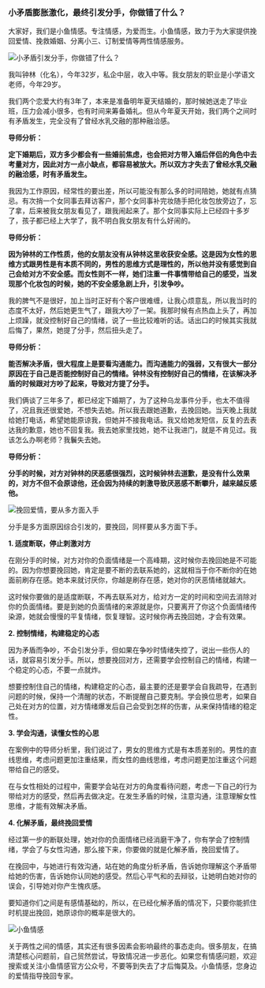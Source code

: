 ### 小矛盾膨胀激化，最终引发分手，你做错了什么？

大家好，我们是小鱼情感。专注情感，为爱而生。小鱼情感，致力于为大家提供挽回爱情、挽救婚姻、分离小三、订制爱情等两性情感服务。

![小矛盾引发分手，你做错了什么？](/im/images/articles/a7/a7_4/image1.png "小矛盾引发分手，你做错了什么？")

我叫钟林（化名），今年32岁，私企中层，收入中等。我女朋友的职业是小学语文老师，今年29岁。

我们两个恋爱大约有3年了，本来是准备明年夏天结婚的，那时候她送走了毕业班，压力会减小很多，也有时间来筹备婚礼。但从今年夏天开始，我们两个之间时有矛盾发生，完全没有了曾经水乳交融的那种融洽感。

**导师分析：**

**定下婚期后，双方多少都会有一些婚前焦虑，也会把对方带入婚后伴侣的角色中去考量对方，因此对方一点小缺点，都容易被放大。所以双方才失去了曾经水乳交融的融洽感，时有矛盾发生。**

我因为工作原因，经常性的要出差，所以可能没有那么多的时间陪她，她就有点猜忌。有次捎一个女同事去拜访客户，那个女同事补完妆随手把化妆包放旁边了，忘了拿，后来被我女朋友看见了，跟我闹起来了。那个女同事实际上已经四十多岁了，孩子都已经上大学了，我不明白我女朋友有什么好闹的。

**导师分析：**

**因为钟林的工作性质，他的女朋友没有从钟林这里收获安全感。这是因为女性的思维方式跟男性是有本质不同的，男性的思维方式是理性的，所以他并没有感觉到自己会给对方不安全感。而女性则不一样，她们注重一件事情带给自己的感受，当发现那个化妆包的时候，她的不安全感急剧上升，引发争吵。**

我的脾气不是很好，加上当时正好有个客户很难缠，让我心烦意乱，所以我当时的态度不太好，然后她更生气了，跟我大吵了一架。我那时候有点热血上头了，再加上烦躁，就没控制好自己的情绪，说了一些比较难听的话。话出口的时候其实我就后悔了，果然，她提了分手，然后扭头走了。

**导师分析：**

**能否解决矛盾，很大程度上是要看沟通能力。而沟通能力的强弱，又有很大一部分原因在于自己是否能控制好自己的情绪。钟林没有控制好自己的情绪，在该解决矛盾的时候跟对方吵了起来，导致对方提了分手。**

我们俩谈了三年多了，都已经定下婚期了，为了这种乌龙事件分手，也太不值得了，况且我还很爱她，不想失去她。所以我去跟她道歉，去挽回她。当天晚上我就给她打电话，希望她能原谅我，但她并不接我电话。我又给她发短信，反复的去表达我的歉意，她也不回复我。我去她家里找她，她不让我进门，就是不肯见过。我该怎么办啊老师？我鬤失去她。

**导师分析：**

**分手的时候，对方对钟林的厌恶感很强烈，这时候钟林去道歉，是没有什么效果的，对方不但不会原谅他，还会因为持续的刺激导致厌恶感不断攀升，越来越反感他。**

![挽回爱情，要从多方面入手](/im/images/articles/a7/a7_4/image2.png "挽回爱情，要从多方面入手")

分手是多方面原因综合引发的，要挽回，同样要从多方面下手。

**1. 适度断联，停止刺激对方**

在刚分手的时候，对方对你的负面情绪是一个高峰期，这时候你去挽回她是不可能的。因为你想要挽回她，肯定是要不断的去联系她的，这就相当于你不断你的在她面前刷存在感。她本来就讨厌你，你越是刷存在感，她对你的厌恶情绪就越大。

这时候你要做的是适度断联，不再去联系对方，给对方一定的时间和空间去消除对你的负面情绪。要是到她的负面情绪的来源就是你，只要离开了你这个负面情绪传染源，她就会慢慢的平复情绪，恢复理智。这时候你再去挽回她，才会有效果。

**2. 控制情绪，构建稳定的心态**

因为矛盾而争吵，不会引发分手，但如果在争吵时情绪失控了，说出一些伤人的话，就容易引发分手。所以，想要挽回对方，还需要学会控制自己的情绪，构建一个稳定的心态，不要一点就炸。

想要控制住自己的情绪，构建稳定的心态，最主要的还是要学会自我疏导，在遇到问题的时候，保持一个清醒的状态，不断提醒自己要克制。学会换位思考，如果自己处在对方的位置，对方情绪爆发后自己会受到怎样的伤害，从来保持情绪的稳定性。

**3. 学会沟通，读懂女性的心思**

在案例中的导师分析里，我们说过了，男女的思维方式是有本质差别的。男性的直线思维，考虑问题更加注重结果，而女性的曲线思维，考虑问题更加注重这个问题带给自己的感受。

在与女性相处的过程中，需要学会站在对方的角度看待问题，考虑一下自己的行为带给对方的感受，然后再去做决定。在发生矛盾的时候，注意沟通，注意理解女性思维，才能有效解决矛盾。

**4. 化解矛盾，最终挽回爱情**

经过第一步的断联处理，她对你的负面情绪已经消磨干净了，你有学会了控制情绪，学会了与女性沟通，那么接下来，你要做的就是化解矛盾，挽回爱情了。

在挽回中，与她进行有效沟通，站在她的角度分析矛盾，告诉她你理解这个矛盾带给她的伤害，告诉她你认同她的感受。然后心平气和的去辩驳，让她明白她对你的误会，引导她对你产生愧疚感。

要知道你们之间是有感情基础的，所以，在已经化解矛盾的情况下，只要你能抓住时机提出挽回，她原谅你的概率是很大的。

![小鱼情感](/im/images/articles/a7/a7_4/image3.png "小鱼情感")

关于两性之间的情感，其实还有很多因素会影响最终的事态走向。很多朋友，在搞清楚核心问题前，自己贸然尝试，导致情况进一步恶化。如果您有情感问题，欢迎搜索或关注小鱼情感官方公众号，不要等到失去了才后悔莫及。小鱼情感，您身边的爱情指导挽回专家。
